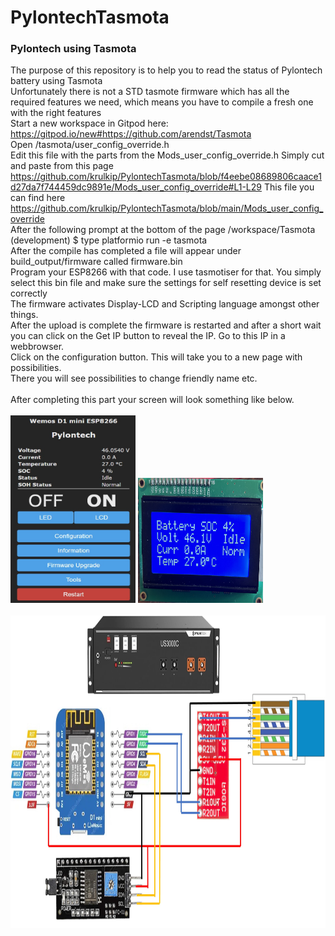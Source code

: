 # PylontechTasmota
### Pylontech using Tasmota

The purpose of this repository is to help you to read the status of Pylontech battery using Tasmota <br />
Unfortunately there is not a STD tasmote firmware which has all the required features we need, which means you have to compile a fresh one with the right features <br />
Start a new workspace in Gitpod here: https://gitpod.io/new#https://github.com/arendst/Tasmota <br />
Open /tasmota/user_config_override.h <br />
Edit this file with the parts from the Mods_user_config_override.h Simply cut and paste from this page<br />
https://github.com/krulkip/PylontechTasmota/blob/f4eebe08689806caace1d27da7f744459dc9891e/Mods_user_config_override#L1-L29
This file you can find here https://github.com/krulkip/PylontechTasmota/blob/main/Mods_user_config_override <br />
After the following prompt at the bottom of the page /workspace/Tasmota (development) $ type platformio run -e tasmota <br />
After the compile has completed a file will appear under build_output/firmware called firmware.bin<br />
Program your ESP8266 with that code. I use tasmotiser for that. You simply select this bin file and make sure the settings for self resetting device is set correctly <br />
The firmware activates Display-LCD and Scripting language amongst other things. <br />
After the upload is complete the firmware is restarted and after a short wait you can click on the Get IP button to reveal the IP.
Go to this IP in a webbrowser.<br />
Click on the configuration button. This will take you to a new page with possibilities. <br />
There you will see possibilities to change friendly name etc. <br /> <br />
After completing this part your screen will look something like below. <br /> <br />
<img src="/Tasmota7.jpg" width="200" height="300">
<img src="/PylontechLCD.jpg" width="200" height="200"><br /><br />
<img src="/PylontechSchematic.jpg" width="1000" height="500"><br /><br />
